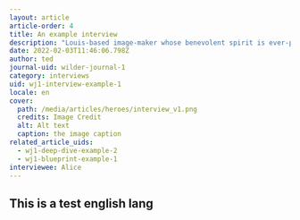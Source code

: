 ```yaml
---
layout: article
article-order: 4
title: An example interview
description: "Louis-based image-maker whose benevolent spirit is ever-present in his practice."
date: 2022-02-03T11:46:06.798Z
author: ted
journal-uid: wilder-journal-1
category: interviews
uid: wj1-interview-example-1
locale: en
cover: 
  path: /media/articles/heroes/interview_v1.png
  credits: Image Credit
  alt: Alt text
  caption: the image caption
related_article_uids:
  - wj1-deep-dive-example-2
  - wj1-blueprint-example-1
interviewee: Alice
---
```

## This is a test english lang

